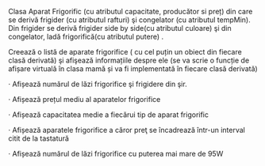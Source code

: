 Clasa Aparat Frigorific (cu atributul capacitate, producător si preț) din care se derivă frigider (cu atributul rafturi)
şi congelator (cu atributul tempMin). Din frigider se derivă frigider side by side(cu atributul culoare) şi din
congelator, ladă frigorifică(cu atributul putere) .

Creează o listă de aparate frigorifice ( cu cel puțin un obiect din fiecare clasă derivată) şi afişează informațiile
despre ele (se va scrie o funcție de afișare virtuală în clasa mamă și va fi implementată în fiecare clasă derivată)

· Afișează numărul de lăzi frigorifice şi frigidere din şir.

· Afișează prețul mediu al aparatelor frigorifice

· Afișează capacitatea medie a fiecărui tip de aparat frigorific

· Afișează aparatele frigorifice a căror preţ se încadrează într-un interval citit de la tastatură

· Afișează numărul de lăzi frigorifice cu puterea mai mare de 95W
